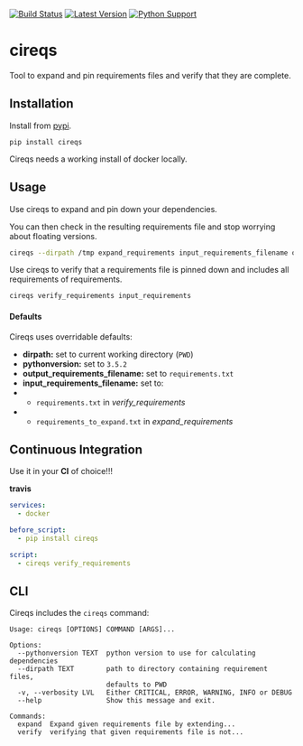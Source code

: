
[![Build Status](https://travis-ci.org/trustpilot/python-cireqs.svg?branch=master)](https://travis-ci.org/trustpilot/python-cireqs) [![Latest Version](https://img.shields.io/pypi/v/cireqs.svg)](https://pypi.python.org/pypi/cireqs) [![Python Support](https://img.shields.io/pypi/pyversions/cireqs.svg)](https://pypi.python.org/pypi/cireqs)

# cireqs

Tool to expand and pin requirements files and verify that they are complete.

## Installation

Install from [pypi](https://pypi.python.org/pypi/cireqs).

`pip install cireqs`

Cireqs needs a working install of docker locally.

## Usage

Use cireqs to expand and pin down your dependencies.

You can then check in the resulting requirements file and stop worrying about floating versions.

```bash
cireqs --dirpath /tmp expand_requirements input_requirements_filename output_requirements_filename
```

Use cireqs to verify that a requirements file is pinned down and includes all requirements of requirements.
```bash
cireqs verify_requirements input_requirements
```

#### Defaults

Cireqs uses overridable defaults:

* **dirpath:** set to current working directory (`PWD`)
* **pythonversion:** set to `3.5.2`
* **output_requirements_filename:** set to `requirements.txt`
* **input_requirements_filename:** set to:
* * `requirements.txt` in *verify_requirements*
* * `requirements_to_expand.txt` in *expand_requirements*

## Continuous Integration

Use it in your **CI** of choice!!!

**travis**
```yaml
services:
  - docker

before_script:
  - pip install cireqs

script:
  - cireqs verify_requirements
```

## CLI

Cireqs includes the `cireqs` command:

```
Usage: cireqs [OPTIONS] COMMAND [ARGS]...

Options:
  --pythonversion TEXT  python version to use for calculating dependencies
  --dirpath TEXT        path to directory containing requirement files,
                        defaults to PWD
  -v, --verbosity LVL   Either CRITICAL, ERROR, WARNING, INFO or DEBUG
  --help                Show this message and exit.

Commands:
  expand  Expand given requirements file by extending...
  verify  verifying that given requirements file is not...
```
